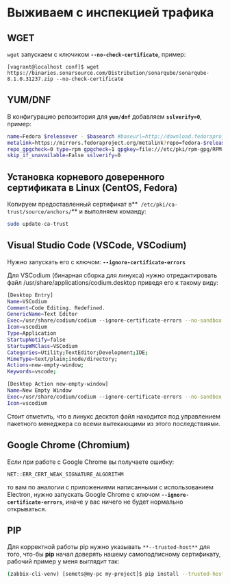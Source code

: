 # Выживаем с инспекцией трафика

## WGET

`wget` запускаем с ключиком **`--no-check-certificate`**, пример:

```
[vagrant@localhost conf]$ wget https://binaries.sonarsource.com/Distribution/sonarqube/sonarqube-8.1.0.31237.zip --no-check-certificate
```

## YUM/DNF

В конфигурацию репозитория для **`yum/dnf`** добавляем **`sslverify=0`**, пример:

```bash
name=Fedora $releasever - $basearch #baseurl=http://download.fedoraproject.org/pub/fedora/linux/releases/$releasever/Everything/$basearch/os/ 
metalink=https://mirrors.fedoraproject.org/metalink?repo=fedora-$releasever&arch=$basearch enabled=1 metadata_expire=7d 
repo_gpgcheck=0 type=rpm gpgcheck=1 gpgkey=file:///etc/pki/rpm-gpg/RPM-GPG-KEY-fedora-$releasever-$basearch 
skip_if_unavailable=False sslverify=0
```

## Установка корневого доверенного сертификата в Linux (CentOS, Fedora)

Копируем предоставленный сертификат в**` /etc/pki/ca-trust/source/anchors/`** и выполняем команду:

```bash
sudo update-ca-trust
```

## Visual Studio Code (VSCode, VSCodium)

Нужно запускать его с ключом: **`--ignore-certificate-errors`**

Для VSCodium (бинарная сборка для линукса) нужно отредактировать файл /usr/share/applications/codium.desktop приведя его к такому виду:

```bash
[Desktop Entry]
Name=VSCodium
Comment=Code Editing. Redefined.
GenericName=Text Editor
Exec=/usr/share/codium/codium --ignore-certificate-errors --no-sandbox --unity-launch %F
Icon=vscodium
Type=Application
StartupNotify=false
StartupWMClass=VSCodium
Categories=Utility;TextEditor;Development;IDE; 
MimeType=text/plain;inode/directory;
Actions=new-empty-window;
Keywords=vscode;

[Desktop Action new-empty-window]
Name=New Empty Window 
Exec=/usr/share/codium/codium --ignore-certificate-errors --no-sandbox --new-window %F 
Icon=vscodium
```

Стоит отметить, что в линукс десктоп файл находится под управлением пакетного менеджера со всеми вытекающими из этого последствиями.

## Google Chrome (Chromium)

Если при работе c Google Chrome вы получаете ошибку:

```
NET::ERR_CERT_WEAK_SIGNATURE_ALGORITHM
```

то вам по аналогии с приложениями написанными с использованием Electron, нужно запускать Google Chrome с ключом **`--ignore-certificate-errors`**, иначе у вас ничего не будет нормально открываться.

## PIP

Для корректной работы pip нужно указывать `**--trusted-host**` для того, что-бы **pip** начал доверять нашему самоподписному сертификату, рабочий пример у меня выглядит так:

```bash
(zabbix-cli-venv) [semets@my-pc my-project]$ pip install --trusted-host pypi.org --trusted-host files.pythonhosted.org pyzabbix
```